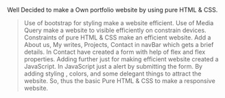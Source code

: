 Well Decided to make a Own portfolio website by using pure HTML & CSS.

> Use of bootstrap for styling make a website efficient.
> Use of Media Query make a website to visible efficiently on constrain devices.
> Constraints of pure HTML & CSS make an efficient website.
> Add a About us, My writes, Projects, Contact in navBar which gets a brief details.
> In Contact have created a form with help of flex and flex properties.
> Adding further just for making efficient website created a JavaScript.
> In JavaScript just a alert by submitting the form.
> By adding styling , colors, and some delegant things to attract the website. 
> So, thus the basic Pure HTML & CSS to make a responsive website. 
